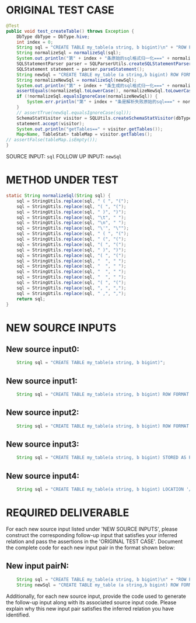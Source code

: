 # ORIGINAL TEST CASE
```java
@Test
public void test_createTable() throws Exception {
    DbType dbType = DbType.hive;
    int index = 0;
    String sql = "CREATE TABLE my_table(a string, b bigint)\n" + "ROW FORMAT SERDE 'org.apache.hadoop.hive.serde2.JsonSerDe'\n" + "STORED AS TEXTFILE";
    String normalizeSql = normalizeSql(sql);
    System.out.println("第" + index + "条原始的sql格式归一化===" + normalizeSql);
    SQLStatementParser parser = SQLParserUtils.createSQLStatementParser(sql, dbType);
    SQLStatement statement = parser.parseStatement();
    String newSql = "CREATE TABLE my_table (a string,b bigint) ROW FORMAT SERDE 'org.apache.hadoop.hive.serde2.JsonSerDe' STORED AS TEXTFILE";
    String normalizeNewSql = normalizeSql(newSql);
    System.out.println("第" + index + "条生成的sql格式归一化===" + normalizeNewSql);
    assertEquals(normalizeSql.toLowerCase(), normalizeNewSql.toLowerCase());
    if (!normalizeSql.equalsIgnoreCase(normalizeNewSql)) {
        System.err.println("第" + index + "条是解析失败原始的sql===" + normalizeSql);
    }
    // assertTrue(newSql.equalsIgnoreCase(sql));
    SchemaStatVisitor visitor = SQLUtils.createSchemaStatVisitor(dbType);
    statement.accept(visitor);
    System.out.println("getTables==" + visitor.getTables());
    Map<Name, TableStat> tableMap = visitor.getTables();
// assertFalse(tableMap.isEmpty());
}

```
SOURCE INPUT: `sql`
FOLLOW UP INPUT: `newSql`


# METHOD UNDER TEST
```java
static String normalizeSql(String sql) {
    sql = StringUtils.replace(sql, " ( ", "(");
    sql = StringUtils.replace(sql, "( ", "(");
    sql = StringUtils.replace(sql, " )", ")");
    sql = StringUtils.replace(sql, "\t", " ");
    sql = StringUtils.replace(sql, "\n", " ");
    sql = StringUtils.replace(sql, "\'", "\"");
    sql = StringUtils.replace(sql, " ( ", "(");
    sql = StringUtils.replace(sql, " (", "(");
    sql = StringUtils.replace(sql, "( ", "(");
    sql = StringUtils.replace(sql, " )", ")");
    sql = StringUtils.replace(sql, "( ", "(");
    sql = StringUtils.replace(sql, "  ", " ");
    sql = StringUtils.replace(sql, "  ", " ");
    sql = StringUtils.replace(sql, "  ", " ");
    sql = StringUtils.replace(sql, "  ", " ");
    sql = StringUtils.replace(sql, "( ", "(");
    sql = StringUtils.replace(sql, ", ", ",");
    sql = StringUtils.replace(sql, " ,", ",");
    return sql;
}

```


# NEW SOURCE INPUTS
## New source input0:
```java
    String sql = "CREATE TABLE my_table(a string, b bigint)";
```

## New source input1:
```java
    String sql = "CREATE TABLE my_table(a string, b bigint) ROW FORMAT SERDE 'org.apache.hadoop.hive.serde2.JsonSerDe' STORED AS TEXTFILE";
```

## New source input2:
```java
    String sql = "CREATE TABLE my_table(a string, b bigint) ROW FORMAT DELIMITED FIELDS TERMINATED BY ',' STORED AS TEXTFILE";
```

## New source input3:
```java
    String sql = "CREATE TABLE my_table(a string, b bigint) STORED AS PARQUET";
```

## New source input4:
```java
    String sql = "CREATE TABLE my_table(a string, b bigint) LOCATION '/path/to/table'";
```



# REQUIRED DELIVERABLE
For each new source input listed under 'NEW SOURCE INPUTS', please construct the corresponding follow-up input that satisfies your inferred relation and pass the assertions in the 'ORIGINAL TEST CASE'. Document the complete code for each new input pair in the format shown below:
## New input pairN:
```java
    String sql = "CREATE TABLE my_table(a string, b bigint)\n" + "ROW FORMAT SERDE 'org.apache.hadoop.hive.serde2.JsonSerDe'\n" + "STORED AS TEXTFILE";
    String newSql = "CREATE TABLE my_table (a string,b bigint) ROW FORMAT SERDE 'org.apache.hadoop.hive.serde2.JsonSerDe' STORED AS TEXTFILE";
```

Additionally, for each new source input, provide the code used to generate the follow-up input along with its associated source input code. Please explain why this new input pair satisfies the inferred relation you have identified.